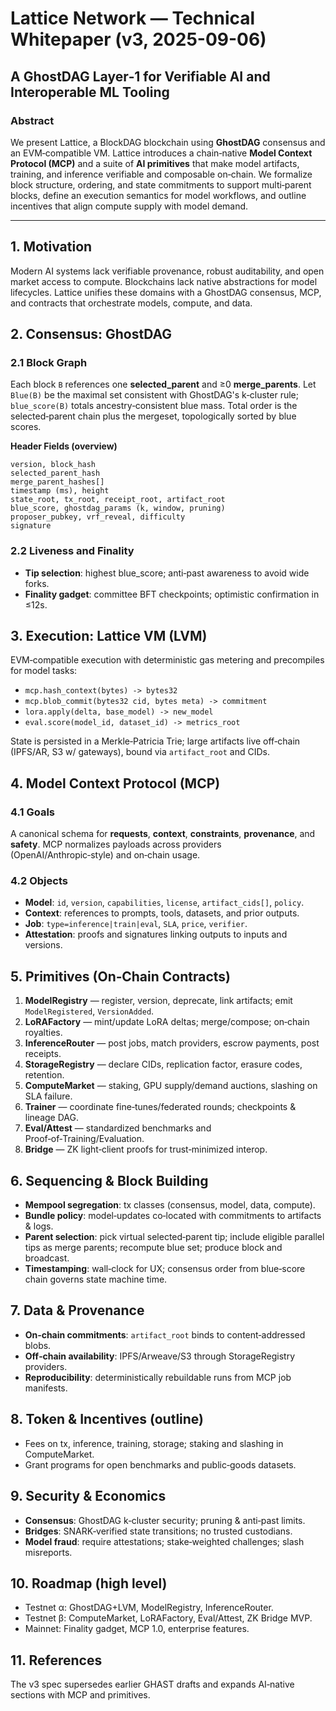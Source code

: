 # Lattice Network — Technical Whitepaper (v3, 2025-09-06)
## A GhostDAG Layer‑1 for Verifiable AI and Interoperable ML Tooling

### Abstract
We present Lattice, a BlockDAG blockchain using **GhostDAG** consensus and an EVM‑compatible VM. Lattice introduces a chain‑native **Model Context Protocol (MCP)** and a suite of **AI primitives** that make model artifacts, training, and inference verifiable and composable on‑chain. We formalize block structure, ordering, and state commitments to support multi‑parent blocks, define an execution semantics for model workflows, and outline incentives that align compute supply with model demand.

---

## 1. Motivation
Modern AI systems lack verifiable provenance, robust auditability, and open market access to compute. Blockchains lack native abstractions for model lifecycles. Lattice unifies these domains with a GhostDAG consensus, MCP, and contracts that orchestrate models, compute, and data.

## 2. Consensus: GhostDAG
### 2.1 Block Graph
Each block `B` references one **selected_parent** and ≥0 **merge_parents**. Let `Blue(B)` be the maximal set consistent with GhostDAG's k‑cluster rule; `blue_score(B)` totals ancestry‑consistent blue mass. Total order is the selected‑parent chain plus the mergeset, topologically sorted by blue scores.

**Header Fields (overview)**
```
version, block_hash
selected_parent_hash
merge_parent_hashes[]
timestamp (ms), height
state_root, tx_root, receipt_root, artifact_root
blue_score, ghostdag_params (k, window, pruning)
proposer_pubkey, vrf_reveal, difficulty
signature
```
### 2.2 Liveness and Finality
- **Tip selection**: highest blue_score; anti‑past awareness to avoid wide forks.
- **Finality gadget**: committee BFT checkpoints; optimistic confirmation in ≤12s.

## 3. Execution: Lattice VM (LVM)
EVM‑compatible execution with deterministic gas metering and precompiles for model tasks:
- `mcp.hash_context(bytes) -> bytes32`
- `mcp.blob_commit(bytes32 cid, bytes meta) -> commitment`
- `lora.apply(delta, base_model) -> new_model`
- `eval.score(model_id, dataset_id) -> metrics_root`

State is persisted in a Merkle‑Patricia Trie; large artifacts live off‑chain (IPFS/AR, S3 w/ gateways), bound via `artifact_root` and CIDs.

## 4. Model Context Protocol (MCP)
### 4.1 Goals
A canonical schema for **requests**, **context**, **constraints**, **provenance**, and **safety**. MCP normalizes payloads across providers (OpenAI/Anthropic‑style) and on‑chain usage.
### 4.2 Objects
- **Model**: `id`, `version`, `capabilities`, `license`, `artifact_cids[]`, `policy`.
- **Context**: references to prompts, tools, datasets, and prior outputs.
- **Job**: `type=inference|train|eval`, `SLA`, `price`, `verifier`.
- **Attestation**: proofs and signatures linking outputs to inputs and versions.

## 5. Primitives (On‑Chain Contracts)
1. **ModelRegistry** — register, version, deprecate, link artifacts; emit `ModelRegistered`, `VersionAdded`.
2. **LoRAFactory** — mint/update LoRA deltas; merge/compose; on‑chain royalties.
3. **InferenceRouter** — post jobs, match providers, escrow payments, post receipts.
4. **StorageRegistry** — declare CIDs, replication factor, erasure codes, retention.
5. **ComputeMarket** — staking, GPU supply/demand auctions, slashing on SLA failure.
6. **Trainer** — coordinate fine‑tunes/federated rounds; checkpoints & lineage DAG.
7. **Eval/Attest** — standardized benchmarks and Proof‑of‑Training/Evaluation.
8. **Bridge** — ZK light‑client proofs for trust‑minimized interop.

## 6. Sequencing & Block Building
- **Mempool segregation**: tx classes (consensus, model, data, compute).
- **Bundle policy**: model‑updates co‑located with commitments to artifacts & logs.
- **Parent selection**: pick virtual selected‑parent tip; include eligible parallel tips as merge parents; recompute blue set; produce block and broadcast.
- **Timestamping**: wall‑clock for UX; consensus order from blue‑score chain governs state machine time.

## 7. Data & Provenance
- **On‑chain commitments**: `artifact_root` binds to content‑addressed blobs.
- **Off‑chain availability**: IPFS/Arweave/S3 through StorageRegistry providers.
- **Reproducibility**: deterministically rebuildable runs from MCP job manifests.

## 8. Token & Incentives (outline)
- Fees on tx, inference, training, storage; staking and slashing in ComputeMarket.
- Grant programs for open benchmarks and public‑goods datasets.

## 9. Security & Economics
- **Consensus**: GhostDAG k‑cluster security; pruning & anti‑past limits.
- **Bridges**: SNARK‑verified state transitions; no trusted custodians.
- **Model fraud**: require attestations; stake‑weighted challenges; slash misreports.

## 10. Roadmap (high level)
- Testnet α: GhostDAG+LVM, ModelRegistry, InferenceRouter.
- Testnet β: ComputeMarket, LoRAFactory, Eval/Attest, ZK Bridge MVP.
- Mainnet: Finality gadget, MCP 1.0, enterprise features.

## 11. References
The v3 spec supersedes earlier GHAST drafts and expands AI‑native sections with MCP and primitives.
